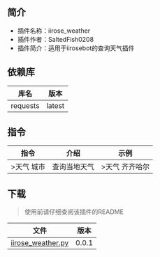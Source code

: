 ## 简介
- 插件名称：iirose_weather
- 插件作者：SaltedFish0208
- 插件简介：适用于iirosebot的查询天气插件

## 依赖库
| 库名     | 版本     |
|--------|--------|
| requests | latest |

## 指令

| 指令  | 介绍     | 示例  |
|-----|--------|-----|
| >天气 城市 | 查询当地天气 | >天气 齐齐哈尔 |

## 下载

> 使用前请仔细查阅该插件的README

| 文件                 | 版本    |
|--------------------|-------|
| [iirose_weather.py](data/iirose_weather.py) | 0.0.1 |
